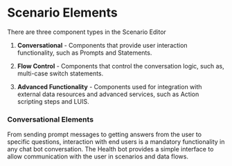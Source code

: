 # Scenario Elements

There are three component types in the Scenario Editor
  <br>
1. __Conversational__ - Components that provide user interaction functionality, such as Prompts and Statements.

2. __Flow Control__ - Components that control the conversation logic, such as, multi-case switch statements.

3. __Advanced Functionality__ - Components used for integration with external data resources and advanced services, such as Action scripting steps and LUIS.

### Conversational Elements
From sending prompt messages to getting answers from the user to specific questions, interaction with end users is a mandatory functionality in any chat bot conversation. The Health bot provides a simple interface to allow communication with the user in scenarios and data flows.

